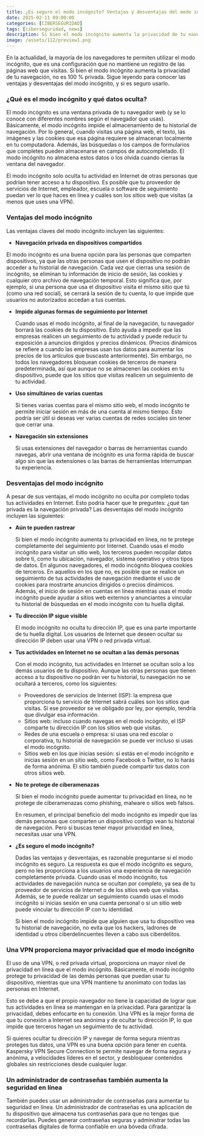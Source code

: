 ```yaml
---
title: ¿Es seguro el modo incógnito? Ventajas y desventajas del modo incógnito
date: 2025-02-11 09:00:00 
categories: [CIBERSEGURIDAD]
tags: [ciberseguridad, news]
description: Si bien el modo incógnito aumenta la privacidad de tu navegación, no es 100 % privada.
image: /assets/112/preview1.png
---
```


En la actualidad, la mayoría de los navegadores te permiten utilizar el modo incógnito, que es una configuración que no mantiene un registro de las páginas web que visitas. Si bien el modo incógnito aumenta la privacidad de tu navegación, no es 100 % privada. Sigue leyendo para conocer las ventajas y desventajas del modo incógnito, y si es seguro usarlo.

### ¿Qué es el modo incógnito y qué datos oculta?

El modo incógnito es una ventana privada de tu navegador web (y se lo conoce con diferentes nombres según el navegador que usas). Básicamente, el modo incógnito impide el almacenamiento de tu historial de navegación. Por lo general, cuando visitas una página web, el texto, las imágenes y las cookies que esa página requiere se almacenan localmente en tu computadora. Además, las búsquedas o los campos de formularios que completes pueden almacenarse en campos de autocompletado. El modo incógnito no almacena estos datos o los olvida cuando cierras la ventana del navegador.

El modo incógnito solo oculta tu actividad en Internet de otras personas que podrían tener acceso a tu dispositivo. Es posible que tu proveedor de servicios de Internet, empleador, escuela o software de seguimiento puedan ver lo que haces en línea y cuáles son los sitios web que visitas (a menos que uses una VPN).

### Ventajas del modo incógnito

Las ventajas claves del modo incógnito incluyen las siguientes:

- **Navegación privada en dispositivos compartidos**

El modo incógnito es una buena opción para las personas que comparten dispositivos, ya que las otras personas que usen el dispositivo no podrán acceder a tu historial de navegación. Cada vez que cierras una sesión de incógnito, se eliminan tu información de inicio de sesión, las cookies y cualquier otro archivo de navegación temporal. Esto significa que, por ejemplo, si una persona que usa el dispositivo visita el mismo sitio que tú (como una red social), se cerrará la sesión de tu cuenta, lo que impide que usuarios no autorizados accedan a tus cuentas.

- **Impide algunas formas de seguimiento por Internet**

  Cuando usas el modo incógnito, al final de la navegación, tu navegador borrará las cookies de tu dispositivo. Esto ayuda a impedir que las empresas realicen un seguimiento de tu actividad y puede reducir tu exposición a anuncios dirigidos y precios dinámicos. (Precios dinámicos se refiere a cuando las empresas usan tus datos para aumentar los precios de los artículos que buscaste anteriormente). Sin embargo, no todos los navegadores bloquean cookies de terceros de manera predeterminada, así que aunque no se almacenen las cookies en tu dispositivo, puede que los sitios que visitas realicen un seguimiento de tu actividad.

- **Uso simultáneo de varias cuentas**

  Si tienes varias cuentas para el mismo sitio web, el modo incógnito te permite iniciar sesión en más de una cuenta al mismo tiempo. Esto podría ser útil si deseas ver varias cuentas de redes sociales sin tener que cerrar una.

- **Navegación sin extensiones**

  Si usas extensiones del navegador o barras de herramientas cuando navegas, abrir una ventana de incógnito es una forma rápida de buscar algo sin que las extensiones o las barras de herramientas interrumpan tu experiencia.

### Desventajas del modo incógnito

A pesar de sus ventajas, el modo incógnito no oculta por completo todas tus actividades en Internet. Esto podría hacer que te preguntes: ¿qué tan privada es la navegación privada? Las desventajas del modo incógnito incluyen las siguientes:

- **Aún te pueden rastrear**

  Si bien el modo incógnito aumenta tu privacidad en línea, no te protege completamente del seguimiento por Internet. Cuando usas el modo incógnito para visitar un sitio web, los terceros pueden recopilar datos sobre ti, como tu ubicación, navegador, sistema operativo y otros tipos de datos. En algunos navegadores, el modo incógnito bloquea cookies de terceros. En aquellos en los que no, es posible que se realice un seguimiento de tus actividades de navegación mediante el uso de cookies para mostrarte anuncios dirigidos o precios dinámicos. Además, el inicio de sesión en cuentas en línea mientras usas el modo incógnito puede ayudar a sitios web externos y anunciantes a vincular tu historial de búsquedas en el modo incógnito con tu huella digital.

- **Tu dirección IP sigue visible**

  El modo incógnito no oculta tu dirección IP, que es una parte importante de tu huella digital. Los usuarios de Internet que deseen ocultar su dirección IP deben usar una VPN o red privada virtual.

- **Tus actividades en Internet no se ocultan a las demás personas**

  Con el modo incógnito, tus actividades en Internet se ocultan solo a los demás usuarios de tu dispositivo. Aunque las otras personas que tienen acceso a tu dispositivo no podrán ver tu historial, tu navegación no se ocultará a terceros, como los siguientes:

  - Proveedores de servicios de Internet (ISP): la empresa que proporciona tu servicio de Internet sabrá cuáles son los sitios que visitas. Si ese proveedor se ve obligado por ley, por ejemplo, tendría que divulgar esa información.
  - Sitios web: incluso cuando navegas en el modo incógnito, el ISP comparte tu dirección IP con los sitios web que visitas.
  - Redes de una escuela o empresa: si usas una red escolar o corporativa, tu historial de navegación se puede ver incluso si usas el modo incógnito.
  - Sitios web en los que inicias sesión: si estás en el modo incógnito e inicias sesión en un sitio web, como Facebook o Twitter, no lo harás de forma anónima. El sitio también puede compartir tus datos con otros sitios web.

- **No te protege de ciberamenazas**

  Si bien el modo incógnito puede aumentar tu privacidad en línea, no te protege de ciberamenazas como phishing, malware o sitios web falsos.

  En resumen, el principal beneficio del modo incógnito es impedir que las demás personas que comparten un dispositivo contigo vean tu historial de navegación. Pero si buscas tener mayor privacidad en línea, necesitas usar una VPN.

- **¿Es seguro el modo incógnito?**

  Dadas las ventajas y desventajas, es razonable preguntarse si el modo incógnito es seguro. La respuesta es que el modo incógnito es seguro, pero no les proporciona a los usuarios una experiencia de navegación completamente privada. Cuando usas el modo incógnito, tus actividades de navegación nunca se ocultan por completo, ya sea de tu proveedor de servicios de Internet o de los sitios web que visitas. Además, se te puede realizar un seguimiento cuando usas el modo incógnito si inicias sesión en una cuenta personal o si un sitio web puede vincular tu dirección IP con tu identidad.

  Si bien el modo incógnito impide que alguien que usa tu dispositivo vea tu historial de navegación, no evita que los hackers, ladrones de identidad u otros ciberdelincuentes lleven a cabo sus ciberdelitos.


### Una VPN proporciona mayor privacidad que el modo incógnito

El uso de una VPN, o red privada virtual, proporciona un mayor nivel de privacidad en línea que el modo incógnito. Básicamente, el modo incógnito protege tu privacidad de las demás personas que puedan usar tu dispositivo, mientras que una VPN mantiene tu anonimato con todas las personas en Internet.

Esto se debe a que el propio navegador no tiene la capacidad de lograr que tus actividades en línea se mantengan en la privacidad. Para garantizar la privacidad, debes enfocarte en tu conexión. Una VPN es la mejor forma de que tu conexión a Internet sea anónima y de ocultar tu dirección IP, lo que impide que terceros hagan un seguimiento de tu actividad.

Si quieres ocultar tu dirección IP y navegar de forma segura mientras proteges tus datos, una VPN es una buena opción para tener en cuenta. Kaspersky VPN Secure Connection te permite navegar de forma segura y anónima, a velocidades líderes en el sector, y desbloquear contenidos globales sin restricciones desde cualquier lugar.

### Un administrador de contraseñas también aumenta la seguridad en línea

También puedes usar un administrador de contraseñas para aumentar tu seguridad en línea. Un administrador de contraseñas es una aplicación de tu dispositivo que almacena tus contraseñas para que no tengas que recordarlas. Puedes generar contraseñas seguras y administrar todas las contraseñas digitales de forma confiable en una bóveda cifrada.




  
  
  
